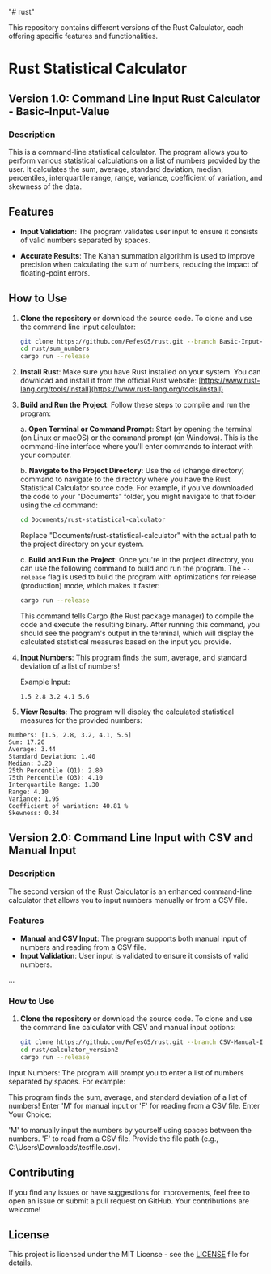 "# rust"

This repository contains different versions of the Rust Calculator, each offering specific features and functionalities.

# Rust Statistical Calculator

## Version 1.0: Command Line Input Rust Calculator - Basic-Input-Value

### Description

This is a command-line statistical calculator. The program allows you to perform various statistical calculations on a list of numbers provided by the user. It calculates the sum, average, standard deviation, median, percentiles, interquartile range, range, variance, coefficient of variation, and skewness of the data.

## Features

- **Input Validation**: The program validates user input to ensure it consists of valid numbers separated by spaces.

- **Accurate Results**: The Kahan summation algorithm is used to improve precision when calculating the sum of numbers, reducing the impact of floating-point errors.

## How to Use

1. **Clone the repository** or download the source code. To clone and use the command line input calculator:

   ```sh
   git clone https://github.com/FefesG5/rust.git --branch Basic-Input-Value --single-branch
   cd rust/sum_numbers
   cargo run --release

   ```

2. **Install Rust**: Make sure you have Rust installed on your system. You can download and install it from the official Rust website: [https://www.rust-lang.org/tools/install](https://www.rust-lang.org/tools/install)

3. **Build and Run the Project**: Follow these steps to compile and run the program:

   a. **Open Terminal or Command Prompt**: Start by opening the terminal (on Linux or macOS) or the command prompt (on Windows). This is the command-line interface where you'll enter commands to interact with your computer.

   b. **Navigate to the Project Directory**: Use the `cd` (change directory) command to navigate to the directory where you have the Rust Statistical Calculator source code. For example, if you've downloaded the code to your "Documents" folder, you might navigate to that folder using the `cd` command:

   ```bash
   cd Documents/rust-statistical-calculator
   ```

   Replace "Documents/rust-statistical-calculator" with the actual path to the project directory on your system.

   c. **Build and Run the Project**: Once you're in the project directory, you can use the following command to build and run the program. The `--release` flag is used to build the program with optimizations for release (production) mode, which makes it faster:

   ```bash
   cargo run --release
   ```

   This command tells Cargo (the Rust package manager) to compile the code and execute the resulting binary. After running this command, you should see the program's output in the terminal, which will display the calculated statistical measures based on the input you provide.

4. **Input Numbers**: This program finds the sum, average, and standard deviation of a list of numbers!
   
   Example Input:

   ```plaintext
   1.5 2.8 3.2 4.1 5.6
   ```

5. **View Results**: The program will display the calculated statistical measures for the provided numbers:

```plaintext
Numbers: [1.5, 2.8, 3.2, 4.1, 5.6]
Sum: 17.20
Average: 3.44
Standard Deviation: 1.40
Median: 3.20
25th Percentile (Q1): 2.80
75th Percentile (Q3): 4.10
Interquartile Range: 1.30
Range: 4.10
Variance: 1.95
Coefficient of variation: 40.81 %
Skewness: 0.34
```

## Version 2.0: Command Line Input with CSV and Manual Input

### Description

The second version of the Rust Calculator is an enhanced command-line calculator that allows you to input numbers manually or from a CSV file.

### Features

- **Manual and CSV Input**: The program supports both manual input of numbers and reading from a CSV file.
- **Input Validation**: User input is validated to ensure it consists of valid numbers.

...

### How to Use

1. **Clone the repository** or download the source code. To clone and use the command line calculator with CSV and manual input options:
   ```sh
   git clone https://github.com/FefesG5/rust.git --branch CSV-Manual-Input --single-branch
   cd rust/calculator_version2
   cargo run --release
   ```

Input Numbers: The program will prompt you to enter a list of numbers separated by spaces. For example:

This program finds the sum, average, and standard deviation of a list of numbers!
Enter 'M' for manual input or 'F' for reading from a CSV file.
Enter Your Choice:

'M' to manually input the numbers by yourself using spaces between the numbers.
'F' to read from a CSV file. Provide the file path (e.g., C:\Users\Downloads\testfile.csv).

## Contributing

If you find any issues or have suggestions for improvements, feel free to open an issue or submit a pull request on GitHub. Your contributions are welcome!

## License

This project is licensed under the MIT License - see the [LICENSE](LICENSE) file for details.

